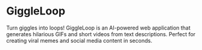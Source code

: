 # GiggleLoop
Turn giggles into loops!​​ GiggleLoop is an AI-powered web application that generates hilarious GIFs and short videos from text descriptions. Perfect for creating viral memes and social media content in seconds.
